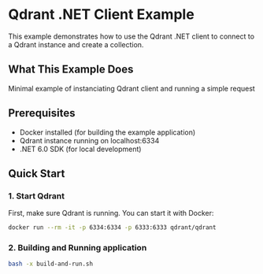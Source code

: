 # Qdrant .NET Client Example

This example demonstrates how to use the Qdrant .NET client to connect to a Qdrant instance and create a collection.

## What This Example Does

Minimal example of instanciating Qdrant client and running a simple request

## Prerequisites

- Docker installed (for building the example application)
- Qdrant instance running on localhost:6334
- .NET 6.0 SDK (for local development)

## Quick Start

### 1. Start Qdrant

First, make sure Qdrant is running. You can start it with Docker:

```bash
docker run --rm -it -p 6334:6334 -p 6333:6333 qdrant/qdrant
```


### 2. Building and Running application


```bash
bash -x build-and-run.sh
```


